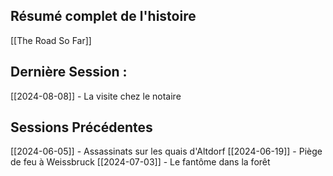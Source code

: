 ## Résumé complet de l'histoire

[[The Road So Far]]

## Dernière Session :

[[2024-08-08]] - La visite chez le notaire

## Sessions Précédentes


[[2024-06-05]] - Assassinats sur les quais d'Altdorf
[[2024-06-19]] - Piège de feu à Weissbruck
[[2024-07-03]] - Le fantôme dans la forêt
